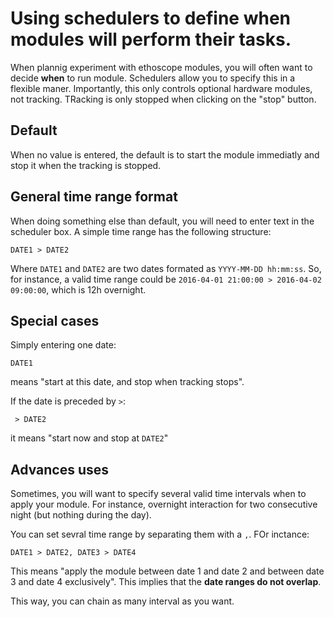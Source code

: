 Using schedulers to define when modules will perform their tasks.
=================================================================


When plannig experiment with ethoscope modules, you will often want to decide **when** to run module.
Schedulers allow you to specify this in a flexible maner.
Importantly, this only controls optional hardware modules, not tracking. TRacking is only stopped when clicking on the "stop" button.

Default
--------------
When no value is entered, the default is to start the module immediatly and stop it when the tracking is stopped.


General time range format
-----------------------------
When doing something else than default, you will need to enter text in the scheduler box.
A simple time range has the following structure:
```
DATE1 > DATE2
```
Where `DATE1` and `DATE2` are two dates formated as `YYYY-MM-DD hh:mm:ss`.
So, for instance, a valid time range could be `2016-04-01 21:00:00 > 2016-04-02 09:00:00`, which is 12h overnight.

Special cases
--------------
Simply entering one date:

```
DATE1
```
means "start at this date, and stop when tracking stops".

If the date is preceded by `>`:

```
 > DATE2
```
it means "start now and stop at `DATE2`"

Advances uses
------------------

Sometimes, you will want to specify several valid time intervals when to apply your module.
For instance, overnight interaction for two consecutive night (but nothing during the day).

You can set sevral time range by separating them with a `,`. FOr inctance:
```
DATE1 > DATE2, DATE3 > DATE4
```

This means "apply the module between date 1 and date 2 and between date 3 and date 4 exclusively".
This implies that the **date ranges do not overlap**.

This way, you can chain as many interval as you want.

